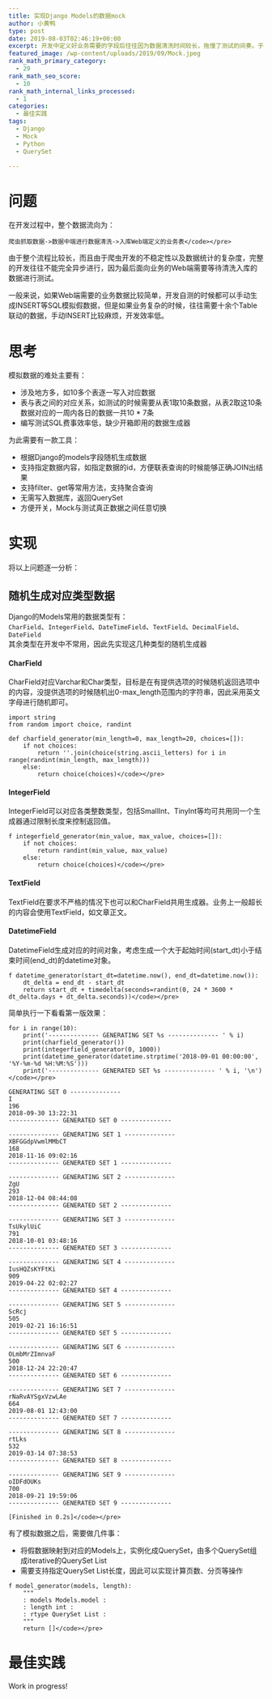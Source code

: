 ```yaml
---
title: 实现Django Models的数据mock
author: 小黄鸭
type: post
date: 2019-08-03T02:46:19+00:00
excerpt: 开发中定义好业务需要的字段后往往因为数据清洗时间较长，拖慢了测试的间奏。于是尝试实现一套代替获取真实QuerySet的Mock方案，减少开发中对数据源的依赖，提高测试效率，这样真实数据入库后只需要针对少量异常情况调整即可完成测试。
featured_image: /wp-content/uploads/2019/09/Mock.jpeg
rank_math_primary_category:
  - 29
rank_math_seo_score:
  - 10
rank_math_internal_links_processed:
  - 1
categories:
  - 最佳实践
tags:
  - Django
  - Mock
  - Python
  - QuerySet

---
```

# 问题

在开发过程中，整个数据流向为：

```
爬虫抓取数据->数据中端进行数据清洗->入库Web端定义的业务表</code></pre>

```
由于整个流程比较长，而且由于爬虫开发的不稳定性以及数据统计的复杂度，完整的开发往往不能完全异步进行，因为最后面向业务的Web端需要等待清洗入库的数据进行测试。

一般来说，如果Web端需要的业务数据比较简单，开发自测的时候都可以手动生成INSERT等SQL模拟假数据，但是如果业务复杂的时候，往往需要十余个Table联动的数据，手动INSERT比较麻烦，开发效率低。

# 思考

模拟数据的难处主要有：

  * 涉及地方多，如10多个表逐一写入对应数据
  * 表与表之间的对应关系，如测试的时候需要从表1取10条数据，从表2取这10条数据对应的一周内各日的数据一共10 * 7条
  * 编写测试SQL费事效率低，缺少开箱即用的数据生成器

为此需要有一款工具：

  * 根据Django的models字段随机生成数据
  * 支持指定数据内容，如指定数据的id，方便联表查询的时候能够正确JOIN出结果
  * 支持filter、get等常用方法，支持聚合查询
  * 无需写入数据库，返回QuerySet
  * 方便开关，Mock与测试真正数据之间任意切换

# 实现

将以上问题逐一分析：

## 随机生成对应类型数据

Django的Models常用的数据类型有：  
`CharField`、`IntegerField`、`DateTimeField`、`TextField`、`DecimalField`、`DateField`  
其余类型在开发中不常用，因此先实现这几种类型的随机生成器

#### CharField

CharField对应Varchar和Char类型，目标是在有提供选项的时候随机返回选项中的内容，没提供选项的时候随机出0-max_length范围内的字符串，因此采用英文字母进行随机即可。

```
import string
from random import choice, randint

def charfield_generator(min_length=0, max_length=20, choices=[]):
    if not choices:
        return ''.join(choice(string.ascii_letters) for i in range(randint(min_length, max_length)))
    else:
        return choice(choices)</code></pre>

```
#### IntegerField

IntegerField可以对应各类整数类型，包括SmallInt、TinyInt等均可共用同一个生成器通过限制长度来控制返回值。

```
f integerfield_generator(min_value, max_value, choices=[]):
    if not choices:
        return randint(min_value, max_value)
    else:
        return choice(choices)</code></pre>

```
#### TextField

TextField在要求不严格的情况下也可以和CharField共用生成器。业务上一般超长的内容会使用TextField，如文章正文。

#### DatetimeField

DatetimeField生成对应的时间对象，考虑生成一个大于起始时间(start\_dt)小于结束时间(end\_dt)的datetime对象。

```
f datetime_generator(start_dt=datetime.now(), end_dt=datetime.now()):
    dt_delta = end_dt - start_dt
    return start_dt + timedelta(seconds=randint(0, 24 * 3600 * dt_delta.days + dt_delta.seconds))</code></pre>

```
简单执行一下看看第一版效果：

```
for i in range(10):
    print('-------------- GENERATING SET %s -------------- ' % i)
    print(charfield_generator())
    print(integerfield_generator(0, 1000))
    print(datetime_generator(datetime.strptime('2018-09-01 00:00:00', '%Y-%m-%d %H:%M:%S')))
    print('-------------- GENERATED SET %s -------------- ' % i, '\n')</code></pre>

```
```
GENERATING SET 0 -------------- 
I
196
2018-09-30 13:22:31
-------------- GENERATED SET 0 --------------  

-------------- GENERATING SET 1 -------------- 
XBFGGdpVwmlMMbCT
168
2018-11-16 09:02:16
-------------- GENERATED SET 1 --------------  

-------------- GENERATING SET 2 -------------- 
ZgU
293
2018-12-04 08:44:08
-------------- GENERATED SET 2 --------------  

-------------- GENERATING SET 3 -------------- 
TsUkylUiC
791
2018-10-01 03:48:16
-------------- GENERATED SET 3 --------------  

-------------- GENERATING SET 4 -------------- 
IusHQZsKYFtKi
909
2019-04-22 02:02:27
-------------- GENERATED SET 4 --------------  

-------------- GENERATING SET 5 -------------- 
ScRcj
505
2019-02-21 16:16:51
-------------- GENERATED SET 5 --------------  

-------------- GENERATING SET 6 -------------- 
OLmbMrZImnvaF
500
2018-12-24 22:20:47
-------------- GENERATED SET 6 --------------  

-------------- GENERATING SET 7 -------------- 
rNaRvAYSgxVzwLAe
664
2019-08-01 12:43:00
-------------- GENERATED SET 7 --------------  

-------------- GENERATING SET 8 -------------- 
rtLks
532
2019-03-14 07:38:53
-------------- GENERATED SET 8 --------------  

-------------- GENERATING SET 9 -------------- 
oIDFdOUKs
700
2018-09-21 19:59:06
-------------- GENERATED SET 9 --------------  

[Finished in 0.2s]</code></pre>

```
有了模拟数据之后，需要做几件事：

  * 将假数据映射到对应的Models上，实例化成QuerySet，由多个QuerySet组成iterative的QuerySet List
  * 需要支持指定QuerySet List长度，因此可以实现计算页数、分页等操作

```
f model_generator(models, length):
    """
    : models Models.model :
    : length int :
    : rtype QuerySet List :
    """
    return []</code></pre>

```
# 最佳实践

Work in progress!